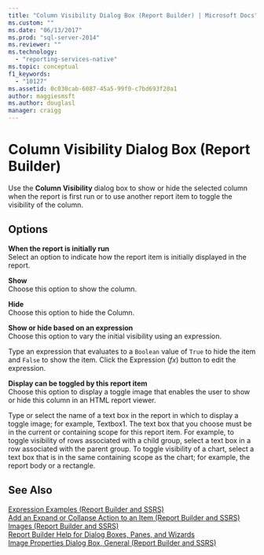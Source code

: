 ```yaml
---
title: "Column Visibility Dialog Box (Report Builder) | Microsoft Docs"
ms.custom: ""
ms.date: "06/13/2017"
ms.prod: "sql-server-2014"
ms.reviewer: ""
ms.technology: 
  - "reporting-services-native"
ms.topic: conceptual
f1_keywords: 
  - "10127"
ms.assetid: 0c030cab-6087-45a5-99f0-c7bd693f20a1
author: maggiesmsft
ms.author: douglasl
manager: craigg
---
```

# Column Visibility Dialog Box (Report Builder)
  Use the **Column Visibility** dialog box to show or hide the selected column when the report is first run or to use another report item to toggle the visibility of the column.  
  
## Options  
 **When the report is initially run**  
 Select an option to indicate how the report item is initially displayed in the report.  
  
 **Show**  
 Choose this option to show the column.  
  
 **Hide**  
 Choose this option to hide the Column.  
  
 **Show or hide based on an expression**  
 Choose this option to vary the initial visibility using an expression.  
  
 Type an expression that evaluates to a `Boolean` value of `True` to hide the item and `False` to show the item. Click the Expression (*fx*) button to edit the expression.  
  
 **Display can be toggled by this report item**  
 Choose this option to display a toggle image that enables the user to show or hide this column in an HTML report viewer.  
  
 Type or select the name of a text box in the report in which to display a toggle image; for example, Textbox1. The text box that you choose must be in the current or containing scope for this report item. For example, to toggle visibility of rows associated with a child group, select a text box in a row associated with the parent group. To toggle visibility of a chart, select a text box that is in the same containing scope as the chart; for example, the report body or a rectangle.  
  
## See Also  
 [Expression Examples &#40;Report Builder and SSRS&#41;](report-design/expression-examples-report-builder-and-ssrs.md)   
 [Add an Expand or Collapse Action to an Item &#40;Report Builder and SSRS&#41;](report-design/add-an-expand-or-collapse-action-to-an-item-report-builder-and-ssrs.md)   
 [Images &#40;Report Builder and SSRS&#41;](report-design/images-report-builder-and-ssrs.md)   
 [Report Builder Help for Dialog Boxes, Panes, and Wizards](../../2014/reporting-services/report-builder-help-for-dialog-boxes-panes-and-wizards.md)   
 [Image Properties Dialog Box, General &#40;Report Builder and SSRS&#41;](../../2014/reporting-services/image-properties-dialog-box-general-report-builder-and-ssrs.md)  
  
  

